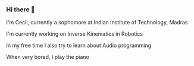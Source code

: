 ### Hi there 👋
I'm Cecil, currently a sophomore at Indian Institute of Technology, Madras

I'm currently working on Inverse Kinematics in Robotics

In my free time I also try to learn about Audio programming

When very bored, I play the piano

<!--
**Wolf14/Wolf14** is a ✨ _special_ ✨ repository because its `README.md` (this file) appears on your GitHub profile.

Here are some ideas to get you started:

- 🔭 I’m currently working on ...
- 🌱 I’m currently learning ...
- 👯 I’m looking to collaborate on ...
- 🤔 I’m looking for help with ...
- 💬 Ask me about ...
- 📫 How to reach me: ...
- 😄 Pronouns: ...
- ⚡ Fun fact: ...
-->
